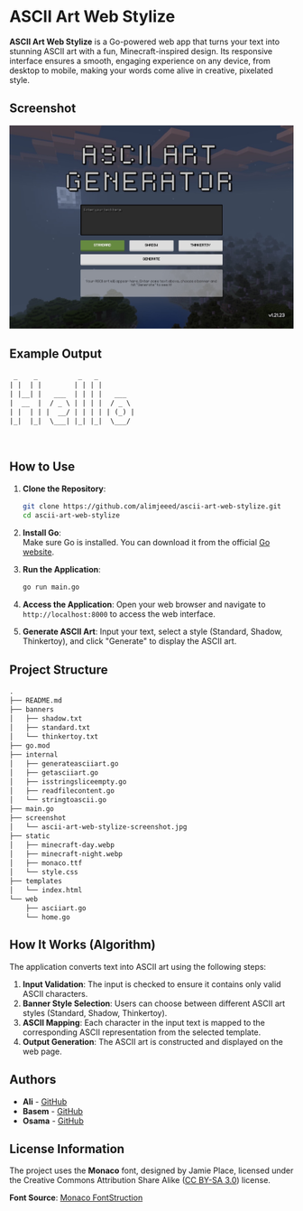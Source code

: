 # ASCII Art Web Stylize

**ASCII Art Web Stylize** is a Go-powered web app that turns your text into stunning ASCII art with a fun, Minecraft-inspired design. Its responsive interface ensures a smooth, engaging experience on any device, from desktop to mobile, making your words come alive in creative, pixelated style.

## Screenshot

![Screenshot of ascii-art-web-stylize](https://github.com/alimjeeed/ascii-art-web-stylize/blob/main/screenshot/ascii-art-web-stylize-screenshot.jpg)

## Example Output

```plaintext
 _    _          _   _          
| |  | |        | | | |         
| |__| |   ___  | | | |   ___   
|  __  |  / _ \ | | | |  / _ \  
| |  | | |  __/ | | | | | (_) | 
|_|  |_|  \___| |_| |_|  \___/  
                                
                                
```

## How to Use

1. **Clone the Repository**:
    ```bash
    git clone https://github.com/alimjeeed/ascii-art-web-stylize.git
    cd ascii-art-web-stylize
    ```

2. **Install Go**:  
   Make sure Go is installed. You can download it from the official [Go website](https://golang.org/).

3. **Run the Application**:
    ```bash
    go run main.go
    ```

4. **Access the Application**:
   Open your web browser and navigate to `http://localhost:8000` to access the web interface.

5. **Generate ASCII Art**:
   Input your text, select a style (Standard, Shadow, Thinkertoy), and click "Generate" to display the ASCII art.

## Project Structure

```plaintext
.
├── README.md
├── banners
│   ├── shadow.txt
│   ├── standard.txt
│   └── thinkertoy.txt
├── go.mod
├── internal
│   ├── generateasciiart.go
│   ├── getasciiart.go
│   ├── isstringsliceempty.go
│   ├── readfilecontent.go
│   └── stringtoascii.go
├── main.go
├── screenshot
│   └── ascii-art-web-stylize-screenshot.jpg
├── static
│   ├── minecraft-day.webp
│   ├── minecraft-night.webp
│   ├── monaco.ttf
│   └── style.css
├── templates
│   └── index.html
└── web
    ├── asciiart.go
    └── home.go
```
   
## How It Works (Algorithm)

The application converts text into ASCII art using the following steps:

1. **Input Validation**: The input is checked to ensure it contains only valid ASCII characters.
2. **Banner Style Selection**: Users can choose between different ASCII art styles (Standard, Shadow, Thinkertoy).
3. **ASCII Mapping**: Each character in the input text is mapped to the corresponding ASCII representation from the selected template.
4. **Output Generation**: The ASCII art is constructed and displayed on the web page.

## Authors

- **Ali** - [GitHub](https://github.com/alimjeeed)
- **Basem** - [GitHub](https://github.com/basem9999)
- **Osama** - [GitHub](https://github.com/oalmaska)

## License Information

The project uses the **Monaco** font, designed by Jamie Place, licensed under the Creative Commons Attribution Share Alike ([CC BY-SA 3.0](http://creativecommons.org/licenses/by-sa/3.0/)) license.

**Font Source**: [Monaco FontStruction](http://fontstruct.com/fontstructions/show/753435)
